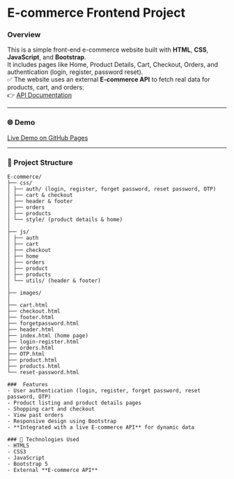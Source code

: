 #  E-commerce Frontend Project

###  Overview
This is a simple front-end e-commerce website built with **HTML**, **CSS**, **JavaScript**, and **Bootstrap**.  
It includes pages like Home, Product Details, Cart, Checkout, Orders, and authentication (login, register, password reset).  
✅ The website uses an external **E-commerce API** to fetch real data for products, cart, and orders:  
👉 [API Documentation](https://documenter.getpostman.com/view/5709532/2s93JqTRWN#4f774c92-f954-4b00-892a-8b2db190be45)

---

### 🌐 Demo
 [Live Demo on GitHub Pages](https://thedarkworldprogrammer-0003.github.io/PBEL-Assignment/)

---

### 📁 Project Structure

```
E-commerce/
├── css/
│ ├── auth/ (login, register, forget password, reset password, OTP)
│ ├── cart & checkout
│ ├── header & footer
│ ├── orders
│ ├── products
│ └── style/ (product details & home)
│
├── js/
│ ├── auth
│ ├── cart
│ ├── checkout
│ ├── home
│ ├── orders
│ ├── product
│ ├── products
│ └── utils/ (header & footer)
│
├── images/
│
├── cart.html
├── checkout.html
├── footer.html
├── forgetpassword.html
├── header.html
├── index.html (home page)
├── login-register.html
├── orders.html
├── OTP.html
├── product.html
├── products.html
└── reset-password.html

###  Features
- User authentication (login, register, forget password, reset password, OTP)
- Product listing and product details pages
- Shopping cart and checkout
- View past orders
- Responsive design using Bootstrap
- **Integrated with a live E-commerce API** for dynamic data

### 📌 Technologies Used
- HTML5
- CSS3
- JavaScript
- Bootstrap 5
- External **E-commerce API**

